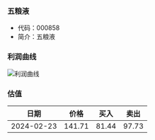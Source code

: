 
### 五粮液
* 代码：000858
* 简介：五粮液

### 利润曲线

![利润曲线](https://quickchart.io/chart?c=%7B%22type%22:%20%22line%22%2C%20%22data%22:%20%7B%22labels%22:%20%5B%2721%27%2C%20%2722%27%2C%20%2723%27%5D%2C%20%22datasets%22:%20%5B%7B%22label%22:%20%22%E5%BD%92%E6%AF%8D%E5%87%80%E5%88%A9%E6%B6%A6%22%2C%20%22data%22:%20%5B199.55%2C%20233.77%2C%20266.91%5D%7D%5D%7D%7D)

### 估值

| 日期 | 价格 | 买入    | 卖出    |
|------|------|------|------|
|2024-02-23|141.71|81.44|97.73|
